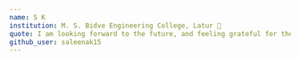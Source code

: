 ```yaml
---
name: S K
institution: M. S. Bidve Engineering College, Latur 🚩
quote: I am looking forward to the future, and feeling grateful for the past.
github_user: saleenak15
---
```

